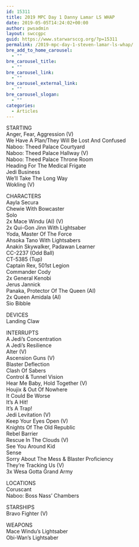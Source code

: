 ```yaml
---
id: 15311
title: 2019 MPC Day 1 Danny Lamar LS WHAP
date: 2019-05-05T14:24:02+00:00
author: pwsadmin
layout: swccgpc
guid: https://www.starwarsccg.org/?p=15311
permalink: /2019-mpc-day-1-steven-lamar-ls-whap/
bre_add_to_home_carousel:
  - ""
bre_carousel_title:
  - ""
bre_carousel_link:
  - ""
bre_carousel_external_link:
  - ""
bre_carousel_slogan:
  - ""
categories:
  - Articles
---
```

  


STARTING  
Anger, Fear, Aggression (V)  
We Have A Plan/They Will Be Lost And Confused  
Naboo: Theed Palace Courtyard  
Naboo: Theed Palace Hallway (V)  
Naboo: Theed Palace Throne Room  
Heading For The Medical Frigate  
Jedi Business  
We&#8217;ll Take The Long Way  
Wokling (V)

CHARACTERS  
Aayla Secura  
Chewie With Bowcaster  
Solo  
2x Mace Windu (AI) (V)  
2x Qui-Gon Jinn With Lightsaber  
Yoda, Master Of The Force  
Ahsoka Tano With Lightsabers  
Anakin Skywalker, Padawan Learner  
CC-2237 (Odd Ball)  
CT-5385 (Tup)  
Captain Rex, 501st Legion  
Commander Cody  
2x General Kenobi  
Jerus Jannick  
Panaka, Protector Of The Queen (AI)  
2x Queen Amidala (AI)  
Sio Bibble

DEVICES  
Landing Claw

INTERRUPTS  
A Jedi&#8217;s Concentration  
A Jedi&#8217;s Resilience  
Alter (V)  
Ascension Guns (V)  
Blaster Deflection  
Clash Of Sabers  
Control & Tunnel Vision  
Hear Me Baby, Hold Together (V)  
Houjix & Out Of Nowhere  
It Could Be Worse  
It&#8217;s A Hit!  
It&#8217;s A Trap!  
Jedi Levitation (V)  
Keep Your Eyes Open (V)  
Knights Of The Old Republic  
Rebel Barrier  
Rescue In The Clouds (V)  
See You Around Kid  
Sense  
Sorry About The Mess & Blaster Proficiency  
They&#8217;re Tracking Us (V)  
3x Wesa Gotta Grand Army

LOCATIONS  
Coruscant  
Naboo: Boss Nass&#8217; Chambers

STARSHIPS  
Bravo Fighter (V)

WEAPONS  
Mace Windu&#8217;s Lightsaber  
Obi-Wan&#8217;s Lightsaber